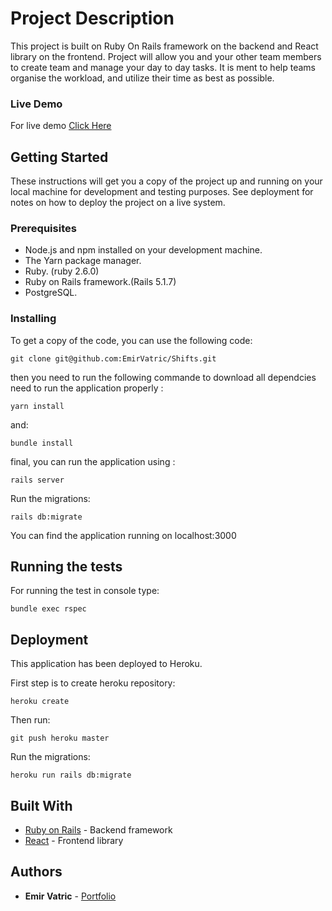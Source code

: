 # Project Description

This project is built on Ruby On Rails framework on the backend and React library on the frontend. Project will allow you and your other team members to create team and manage your day to day tasks. It is ment to help teams organise the workload, and utilize their time as best as possible.

### Live Demo

For live demo [Click Here](https://safe-anchorage-49127.herokuapp.com/)

## Getting Started

These instructions will get you a copy of the project up and running on your local machine for development and testing purposes. See deployment for notes on how to deploy the project on a live system.

### Prerequisites

- Node.js and npm installed on your development machine.
- The Yarn package manager.
- Ruby. (ruby 2.6.0)
- Ruby on Rails framework.(Rails 5.1.7)
- PostgreSQL.

### Installing

To get a copy of the code, you can use the following code:

```
git clone git@github.com:EmirVatric/Shifts.git
```

then you need to run the following commande to download all dependcies need to run the application properly :

```
yarn install
```

and:

```
bundle install
```

final, you can run the application using :

```
rails server
```

Run the migrations:

```
rails db:migrate
```

You can find the application running on localhost:3000

## Running the tests

For running the test in console type:

```
bundle exec rspec
```

## Deployment

This application has been deployed to Heroku.

First step is to create heroku repository:

```
heroku create
```

Then run:

```
git push heroku master
```

Run the migrations:

```
heroku run rails db:migrate
```

## Built With

- [Ruby on Rails](https://rubyonrails.org/) - Backend framework
- [React](https://reactjs.org/) - Frontend library

## Authors

- **Emir Vatric** - [Portfolio](https://www.emirvatric.com/)
